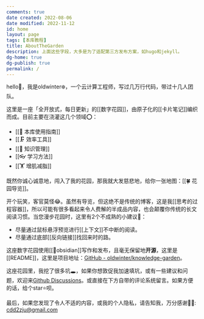 ```yaml
---
comments: true
date created: 2022-08-06
date modified: 2022-11-12
id: home
layout: page
tags: [本库教程]
title: AboutTheGarden
description: 上面这些字段，大多是为了适配第三方发布方案，如hugo和jekyll。
dg-home: true
dg-publish: true
permalink: /
---
```


hello👋，我是oldwinter❄️，一个云计算工程师，写过几万行代码，带过十几人团队。

这里是一座「全开放式，每日更新」的[[数字花园]]，由原子化的[[卡片笔记]]编织而成。目前主要在浇灌这几个领域⭕：

- [[🧰 本库使用指南]]
- [[🗜 效率工具]]
- [[🧀 知识管理]]
- [[👓 学习方法]]
- [[🏋 增肌减脂]]

既然你诚心诚意地，闯入了我的花园，那我就大发慈悲地，给你一张地图：[[🍀 花园导览]]。

开个玩笑，客官莫怪😂。虽然有导览，但这绝不是传统的博客，这是我[[思考的过程容器]]，所以可能有很多看起来令人费解的半成品内容，也会颠覆你传统的长文阅读习惯。当您漫步花园时，这里有2个不成熟的小建议💁：

- 尽量通过鼠标悬浮预览进行[[上下文]]不中断的阅读。
- 尽量通过底部[[反向链接]]找回来时的路。

这座数字花园使用[[🤖obsidian]]写作和发布，且毫无保留地**开源**，这里是[[README]]，这里是项目地址：[GitHub - oldwinter/knowledge-garden](https://github.com/oldwinter/knowledge-garden)。

这座花园里，我挖了很多坑🕳，如果你想敦促我加速填坑，或有一些建议和问题，欢迎来[Github Discussions](https://github.com/oldwinter/knowledge-garden/discussions)。或直接在下方自带的评论系统留言。如果方便的话，给个star⭐️呗。

最后，如果您发现了令人不适的内容，或我的个人隐私，请告知我，万分感谢🦀🦀: cdd2zju@gmail.com
